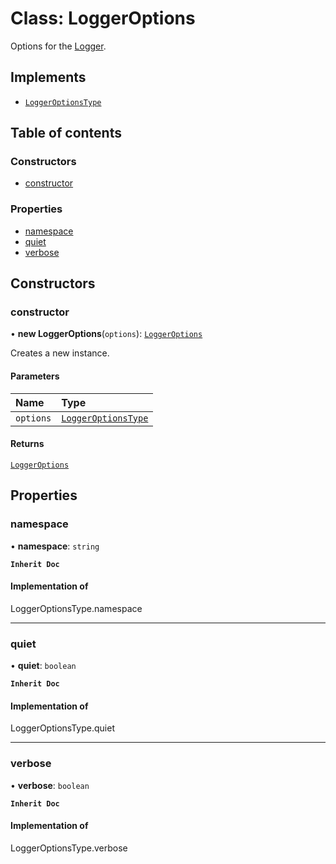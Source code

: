 # Class: LoggerOptions

Options for the [Logger](Logger.md).

## Implements

- [`LoggerOptionsType`](../README.md#loggeroptionstype)

## Table of contents

### Constructors

- [constructor](LoggerOptions.md#constructor)

### Properties

- [namespace](LoggerOptions.md#namespace)
- [quiet](LoggerOptions.md#quiet)
- [verbose](LoggerOptions.md#verbose)

## Constructors

### constructor

• **new LoggerOptions**(`options`): [`LoggerOptions`](LoggerOptions.md)

Creates a new instance.

#### Parameters

| Name | Type |
| :------ | :------ |
| `options` | [`LoggerOptionsType`](../README.md#loggeroptionstype) |

#### Returns

[`LoggerOptions`](LoggerOptions.md)

## Properties

### namespace

• **namespace**: `string`

**`Inherit Doc`**

#### Implementation of

LoggerOptionsType.namespace

___

### quiet

• **quiet**: `boolean`

**`Inherit Doc`**

#### Implementation of

LoggerOptionsType.quiet

___

### verbose

• **verbose**: `boolean`

**`Inherit Doc`**

#### Implementation of

LoggerOptionsType.verbose
